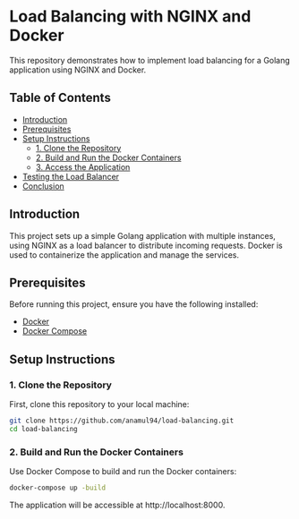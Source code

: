 # Load Balancing with NGINX and Docker

This repository demonstrates how to implement load balancing for a Golang application using NGINX and Docker.

## Table of Contents

- [Introduction](#introduction)
- [Prerequisites](#prerequisites)
- [Setup Instructions](#setup-instructions)
  - [1. Clone the Repository](#1-clone-the-repository)
  - [2. Build and Run the Docker Containers](#2-build-and-run-the-docker-containers)
  - [3. Access the Application](#3-access-the-application)
- [Testing the Load Balancer](#testing-the-load-balancer)
- [Conclusion](#conclusion)

## Introduction

This project sets up a simple Golang application with multiple instances, using NGINX as a load balancer to distribute incoming requests. Docker is used to containerize the application and manage the services.

## Prerequisites

Before running this project, ensure you have the following installed:

- [Docker](https://www.docker.com/get-started)
- [Docker Compose](https://docs.docker.com/compose/install/)

## Setup Instructions

### 1. Clone the Repository

First, clone this repository to your local machine:

```bash
git clone https://github.com/anamul94/load-balancing.git
cd load-balancing
```

### 2. Build and Run the Docker Containers

Use Docker Compose to build and run the Docker containers:

```bash
docker-compose up -build
```

The application will be accessible at http://localhost:8000.
